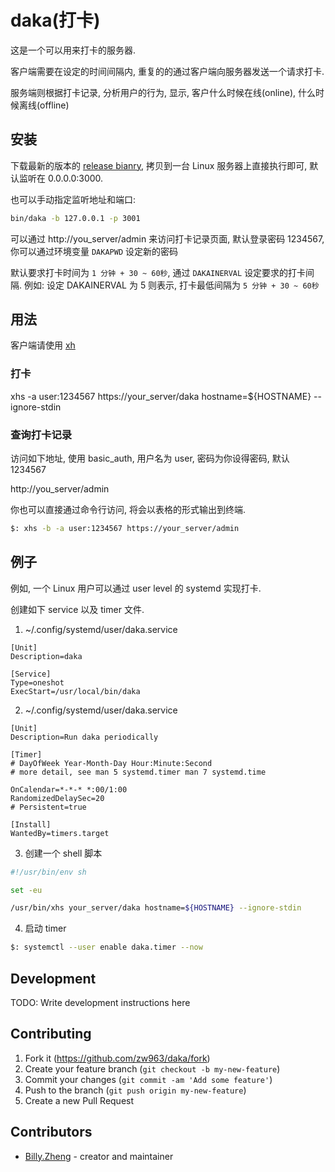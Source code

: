 # daka(打卡)

这是一个可以用来打卡的服务器. 

客户端需要在设定的时间间隔内, 重复的的通过客户端向服务器发送一个请求打卡.

服务端则根据打卡记录, 分析用户的行为, 显示, 客户什么时候在线(online), 什么时候离线(offline)

## 安装

下载最新的版本的 [release bianry](https://github.com/crystal-china/daka/releases), 拷贝到一台 Linux 服务器上直接执行即可, 默认监听在 0.0.0.0:3000. 

也可以手动指定监听地址和端口:

```sh
bin/daka -b 127.0.0.1 -p 3001
```

可以通过 http://you_server/admin 来访问打卡记录页面, 默认登录密码 1234567, 
你可以通过环境变量 `DAKAPWD` 设定新的密码

默认要求打卡时间为 `1 分钟 + 30 ~ 60秒`, 通过 `DAKAINERVAL` 设定要求的打卡间隔.
例如: 设定 DAKAINERVAL 为 5 则表示, 打卡最低间隔为 `5 分钟 + 30 ~ 60秒`

## 用法

客户端请使用 [xh](https://github.com/ducaale/xh)

### 打卡

xhs -a user:1234567 https://your_server/daka hostname=${HOSTNAME} --ignore-stdin

### 查询打卡记录

访问如下地址, 使用 basic_auth, 用户名为 user, 密码为你设得密码, 默认 1234567

http://you_server/admin

你也可以直接通过命令行访问, 将会以表格的形式输出到终端.

```sh
$: xhs -b -a user:1234567 https://your_server/admin
```

## 例子

例如, 一个 Linux 用户可以通过 user level 的 systemd 实现打卡. 

创建如下 service 以及 timer 文件.

1. ~/.config/systemd/user/daka.service

```systemd
[Unit]
Description=daka

[Service]
Type=oneshot
ExecStart=/usr/local/bin/daka
```

2. ~/.config/systemd/user/daka.service

```systemd
[Unit]
Description=Run daka periodically

[Timer]
# DayOfWeek Year-Month-Day Hour:Minute:Second
# more detail, see man 5 systemd.timer man 7 systemd.time

OnCalendar=*-*-* *:00/1:00
RandomizedDelaySec=20
# Persistent=true

[Install]
WantedBy=timers.target
```

3. 创建一个 shell 脚本

```sh
#!/usr/bin/env sh

set -eu

/usr/bin/xhs your_server/daka hostname=${HOSTNAME} --ignore-stdin
```

4. 启动 timer 

```sh
$: systemctl --user enable daka.timer --now
```

## Development

TODO: Write development instructions here

## Contributing

1. Fork it (<https://github.com/zw963/daka/fork>)
2. Create your feature branch (`git checkout -b my-new-feature`)
3. Commit your changes (`git commit -am 'Add some feature'`)
4. Push to the branch (`git push origin my-new-feature`)
5. Create a new Pull Request

## Contributors

- [Billy.Zheng](https://github.com/zw963) - creator and maintainer

